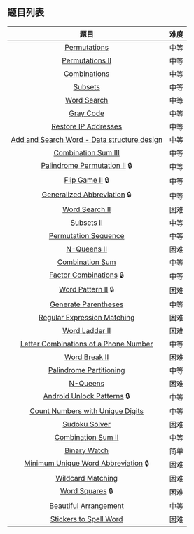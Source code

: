 ## 题目列表  
| 题目 | 难度 |  
|:---:|:---:|  
| [Permutations](permutations/question.md) | 中等 |   
| [Permutations II](permutations-ii/question.md) | 中等 |   
| [Combinations](combinations/question.md) | 中等 |   
| [Subsets](subsets/question.md) | 中等 |   
| [Word Search](word-search/question.md) | 中等 |   
| [Gray Code](gray-code/question.md) | 中等 |   
| [Restore IP Addresses](restore-ip-addresses/question.md) | 中等 |   
| [Add and Search Word - Data structure design](add-and-search-word-data-structure-design/question.md) | 中等 |   
| [Combination Sum III](combination-sum-iii/question.md) | 中等 |   
| [Palindrome Permutation II](palindrome-permutation-ii/question.md) :lock: | 中等 |   
| [Flip Game II](flip-game-ii/question.md) :lock: | 中等 |   
| [Generalized Abbreviation](generalized-abbreviation/question.md) :lock: | 中等 |   
| [Word Search II](word-search-ii/question.md) | 困难 |   
| [Subsets II](subsets-ii/question.md) | 中等 |   
| [Permutation Sequence](permutation-sequence/question.md) | 中等 |   
| [N-Queens II](n-queens-ii/question.md) | 困难 |   
| [Combination Sum](combination-sum/question.md) | 中等 |   
| [Factor Combinations](factor-combinations/question.md) :lock: | 中等 |   
| [Word Pattern II](word-pattern-ii/question.md) :lock: | 困难 |   
| [Generate Parentheses](generate-parentheses/question.md) | 中等 |   
| [Regular Expression Matching](regular-expression-matching/question.md) | 困难 |   
| [Word Ladder II](word-ladder-ii/question.md) | 困难 |   
| [Letter Combinations of a Phone Number](letter-combinations-of-a-phone-number/question.md) | 中等 |   
| [Word Break II](word-break-ii/question.md) | 困难 |   
| [Palindrome Partitioning](palindrome-partitioning/question.md) | 中等 |   
| [N-Queens](n-queens/question.md) | 困难 |   
| [Android Unlock Patterns](android-unlock-patterns/question.md) :lock: | 中等 |   
| [Count Numbers with Unique Digits](count-numbers-with-unique-digits/question.md) | 中等 |   
| [Sudoku Solver](sudoku-solver/question.md) | 困难 |   
| [Combination Sum II](combination-sum-ii/question.md) | 中等 |   
| [Binary Watch](binary-watch/question.md) | 简单 |   
| [Minimum Unique Word Abbreviation](minimum-unique-word-abbreviation/question.md) :lock: | 困难 |   
| [Wildcard Matching](wildcard-matching/question.md) | 困难 |   
| [Word Squares](word-squares/question.md) :lock: | 困难 |   
| [Beautiful Arrangement](beautiful-arrangement/question.md) | 中等 |   
| [Stickers to Spell Word](stickers-to-spell-word/question.md) | 困难 |   
